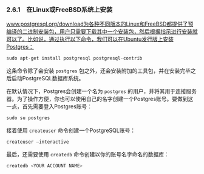 ### 2.6.1　在Linux或FreeBSD系统上安装

www.postgresql.org/download为各种不同版本的Linux和FreeBSD都提供了预编译的二进制安装包，用户只需要下载其中一个安装包，然后根据指示进行安装就可以了。比如说，通过执行以下命令，我们可以在Ubuntu发行版上安装Postgres：

```go
sudo apt-get install postgresql postgresql-contrib
```

这条命令除了会安装 `postgres` 包之外，还会安装附加的工具包，并在安装完毕之后启动PostgreSQL数据库系统。

在默认情况下，Postgres会创建一个名为 `postgres` 的用户，并将其用于连接服务器。为了操作方便，你也可以使用自己的名字创建一个Postgres账号。要做到这一点，首先需要登入Postgres账号：

```go
sudo su postgres
```

接着使用 `createuser` 命令创建一个PostgreSQL账号：

```go
createuser –interactive
```

最后，还需要使用 `createdb` 命令创建以你的账号名字命名的数据库：

```go
createdb <YOUR ACCOUNT NAME>
```

